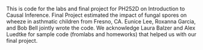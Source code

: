 This is code for the labs and final project for PH252D on Introduction to Causal Inference. Final Project estimated the impact of fungal spores on wheeze in asthmatic children from Fresno, CA. Eunice Lee, Roxanna Garcia, and Bob Bell jointly wrote the code. We acknowledge Laura Balzer and Alex Luedtke for sample code (fromlabs and homeworks) that helped us with our final project.
